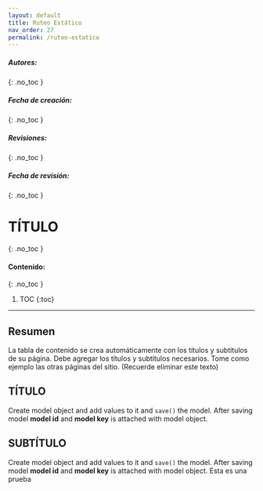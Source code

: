 ```yaml
---
layout: default
title: Ruteo Estático
nav_order: 27
permalink: /ruteo-estatico
---
```

##### **Autores:**
{: .no_toc }


##### **Fecha de creación:** 
{: .no_toc }

##### **Revisiones:** 
{: .no_toc }

##### **Fecha de revisión:** 
{: .no_toc }

# TÍTULO
{: .no_toc }

#### Contenido:
{: .no_toc }

1. TOC
{:toc}

---


## Resumen
La tabla de contenido se crea automáticamente con los títulos y subtítulos de su página.
Debe agregar los títulos y subtítulos necesarios. Tome como ejemplo las otras páginas del sitio.
(Recuerde eliminar este texto)


## TÍTULO
Create model object and add values to it and `save()` the model. After saving model **model id** and 
**model key** is attached with model object.

## SUBTÍTULO
Create model object and add values to it and `save()` the model. After saving model **model id** and 
**model key** is attached with model object. Esta es una prueba